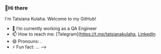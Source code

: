 ### 👋Hi there
I'm Tatsiana Kulaha. Welcome to my GitHub!


- 🔭 I’m currently working as a QA Engineer 
- 📫 How to reach me: [Telegram](https://t.me/tatsianakulaha, [LinkedIn](https://www.linkedin.com/in/tatsina-kulaha/)
- 😄 Pronouns: .
- ⚡ Fun fact: ...
-->
